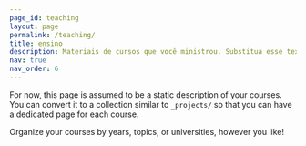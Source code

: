 ```yaml
---
page_id: teaching
layout: page
permalink: /teaching/
title: ensino
description: Materiais de cursos que você ministrou. Substitua esse texto com sua descrição.
nav: true
nav_order: 6
---
```


For now, this page is assumed to be a static description of your courses. You can convert it to a collection similar to `_projects/` so that you can have a dedicated page for each course.

Organize your courses by years, topics, or universities, however you like!
